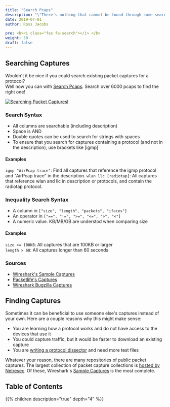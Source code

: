 ```yaml
---
title: "Search Pcaps"
description: "\"There's nothing that cannot be found through some search engine or on the Internet somewhere.\" – Eric Schmidt"
date: 2019-07-01
author: Ross Jacobs

pre: <b><i class="fas fa-search"></i> </b>
weight: 30
draft: false
---
```


## Searching Captures

Wouldn't it be nice if you could search existing packet captures for a protocol?  
Well now you can with [Search Pcaps](/search/pcaptable/). Search over 6000 pcaps to find the right one!

<a href="/search/pcaptable"><img src="/images/pcapsearch_screenshot.png" alt="Searching Packet Capturesl" /></a>

### Search Syntax

* All columns are searchable (including description)
* Space is AND
* Double quotes can be used to search for strings with spaces
* To ensure that you search for captures containing a protocol (and not in the description), use brackets like [igmp]

#### Examples

`igmp "AirPcap trace"`: Find all captures that reference the igmp protocol and "AirPcap trace" in the description.
`wlan llc [radiotap]`: All captures that reference wlan and llc in description or protocols, and contain the radiotap protocol.

### Inequality Search Syntax

* A column in `["size", "length", "packets", "ifaces"]`
* An operator in `["==", "!=", ">=", "<=", ">", "<"]`
* A numeric value. KB/MB/GB are understod when comparing size

#### Examples

`size >= 100KB`: All captures that are 100KB or larger  
`length > 60`: All captures longer than 60 seconds

### Sources

* <a href="https://wiki.wireshark.org/SampleCaptures">Wireshark's Sample Captures</a>
* <a href="https://packetlife.net/captures/">Packetlife's Captures</a>
* <a href="https://bugs.wireshark.org/bugzilla/">Wireshark Bugzilla Captures</a>

## Finding Captures

Sometimes it can be beneficial to use someone else's captures instead of your own.
Here are a couple reasons why this might make sense:

* You are learning how a protocol works and do not have access to the devices that use it
* You could capture traffic, but it would be faster to download an existing capture
* You are [writing a protocol dissector](https://www.wireshark.org/docs/wsdg_html_chunked/ChDissectAdd.html) and need more test files

Whatever your reason, there are many repositories of public packet captures.
The largest collection of packet capture collections is [hosted by Netresec](https://www.netresec.com/?page=PcapFiles).
Of these, Wireshark's [Sample Captures](https://wiki.wireshark.org/SampleCaptures) is the most complete.

## Table of Contents

{{% children description="true" depth="4" %}}